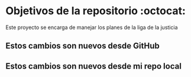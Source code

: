 # Objetivos de la repositorio :octocat:

Este proyecto se encarga de manejar los planes de la liga de la justicia

## Estos cambios son nuevos desde GitHub
## Estos cambios son nuevos desde mi repo local
